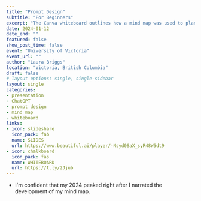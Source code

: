 ```yaml
---
title: "Prompt Design"
subtitle: "For Beginners"
excerpt: "The Canva whiteboard outlines how a mind map was used to plan an asynchronous, modular prompt design workshop for ChatGPT-3.5. It includes a detailed example demonstrating the use of delimiters in your prompts."
date: 2024-01-12
date_end: ""
featured: false
show_post_time: false
event: "University of Victoria"
event_url: ""
author: "Laura Briggs"
location: "Victoria, British Columbia"
draft: false
# layout options: single, single-sidebar
layout: single
categories:
- presentation
- ChatGPT
- prompt design
- mind map
- whiteboard
links:
- icon: slideshare
  icon_pack: fab
  name: SLIDES
  url: https://www.beautiful.ai/player/-Nsyd0SaX_syR48W5dt9
- icon: chalkboard
  icon_pack: fas
  name: WHITEBOARD
  url: https://t.ly/2Jjub
---
```


* I'm confident that my 2024 peaked right after I narrated the development of my mind map.
